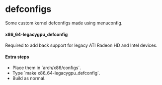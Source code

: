defconfigs
==========

Some custom kernel defconfigs made using menuconfig.

#### x86_64-legacygpu_defconfig

Required to add back support for legacy ATI Radeon HD and Intel devices.

#### Extra steps

- Place them in ´arch/x86/configs´.
- Type ´make x86_64-legacygpu_defconfig´.
- Build as normal.

